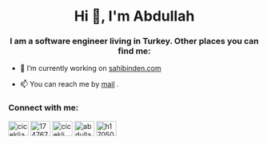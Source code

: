 <h1 align="center">Hi 👋, I'm Abdullah</h1>
<h3 align="center">I am a software engineer living in Turkey. Other places you can find me:</h3>

- 🔭 I’m currently working on <a href="https://sahibinden.com" target="blank">sahibinden.com</a>

- 📫 You can reach me by <a href="mailto:abdulahcicekli@gmail.com" target="blank">mail</a> .

<h3 align="left">Connect with me:</h3>
<p align="left">
<a href="https://linkedin.com/in/abdullahcicekli" target="blank"><img align="center" src="https://raw.githubusercontent.com/rahuldkjain/github-profile-readme-generator/master/src/images/icons/Social/linked-in-alt.svg" alt="cicekliabdullah" height="30" width="40" /></a>
<a href="https://stackoverflow.com/users/17476759" target="blank"><img align="center" src="https://raw.githubusercontent.com/rahuldkjain/github-profile-readme-generator/master/src/images/icons/Social/stack-overflow.svg" alt="17476759" height="30" width="40" /></a>
<a href="https://instagram.com/cicekli_abdullah" target="blank"><img align="center" src="https://raw.githubusercontent.com/rahuldkjain/github-profile-readme-generator/master/src/images/icons/Social/instagram.svg" alt="cicekli_abdullah" height="30" width="40" /></a>
<a href="https://medium.com/@abdullahcicekli" target="blank"><img align="center" src="https://raw.githubusercontent.com/rahuldkjain/github-profile-readme-generator/master/src/images/icons/Social/medium.svg" alt="abdullahcicekli" height="30" width="40" /></a>
<a href="https://www.hackerrank.com/h170509051" target="blank"><img align="center" src="https://raw.githubusercontent.com/rahuldkjain/github-profile-readme-generator/master/src/images/icons/Social/hackerrank.svg" alt="h170509051" height="30" width="40" /></a>
</p>
